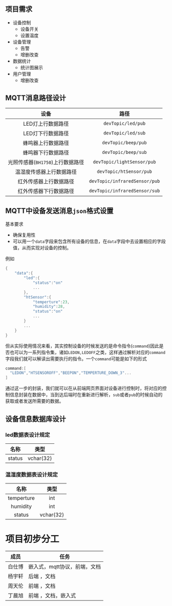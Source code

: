 ## 项目需求

- 设备控制
  - 设备开关
  - 设置温度
- 设备管理
  - 告警
  - 增删改查
- 数据统计
  - 统计图展示
- 用户管理
  - 增删改查

## MQTT消息路径设计

|               设备               |             路径              |
| :------------------------------: | :---------------------------: |
|        LED灯上行数据路径         |      `devTopic/led/pub`       |
|        LED灯下行数据路径         |      `devTopic/led/sub`       |
|        蜂鸣器上行数据路径        |      `devTopic/beep/pub`      |
|        蜂鸣器下行数据路径        |      `devTopic/beep/sub`      |
| 光照传感器(`BH1750`)上行数据路径 |  `devTopic/lightSensor/pub`   |
|     温湿度传感器上行数据路径     |    `devTopic/htSensor/pub`    |
|      红外传感器上行数据路径      | `devTopic/infraredSensor/pub` |
|      红外传感器下行数据路径      | `devTopic/infraredSensor/sub` |

## MQTT中设备发送消息`json`格式设置

基本要求
- 确保复用性
- 可以用一个`data`字段来包含所有设备的信息，在`data`字段中去设置相应的字段值，从而实现对设备的控制。

例如
```c
{
    "data":{
        "led":{
            "status":"on"
            ...
        },
        "htSensor":{
            "temperture":23,
            "humidity":28,
            "status":"on"
            ...
        }
        ...
    }
}
```

但从实际使用情况来看，其实控制设备的时候发送的是命令指令(`command`)因此是否也可以为一系列指令集，诸如`LEDON,LEDOFF`之类，这样通过解析对应的`command`字段我们就可以解读出需要执行的指令。一个`command`可能是如下的形式

```c
command:[
  "LEDON","HTSENSOROFF","BEEPON","TEMPERTURE_DOWN_3"...    
]
```

通过这一步的封装，我们就可以在从前端网页界面对设备进行控制时，将对应的控制信息封装在数据中，当到达后端时在重新进行解析，`sub`或者`pub`的时候自动的获取或者发送所需要的数据。

## 设备信息数据库设计

### led数据表设计规定
|  名称  |   类型    |
| :----: | :-------: |
| status | vchar(32) |

### 温湿度数据表设计规定
|    名称    |   类型    |
| :--------: | :-------: |
| temperture |    int    |
|  humidity  |    int    |
|   status   | vchar(32) |


# 项目初步分工

| 成员   | 任务                         |
| ------ | ---------------------------- |
| 白仕博 | 嵌入式，mqtt协议，前端，文档 |
| 杨宇轩 | 后端 ，文档                  |
| 周天伦 | 前端 ，文档                  |
| 丁晨旭 | 前端 ，文档，嵌入式          |